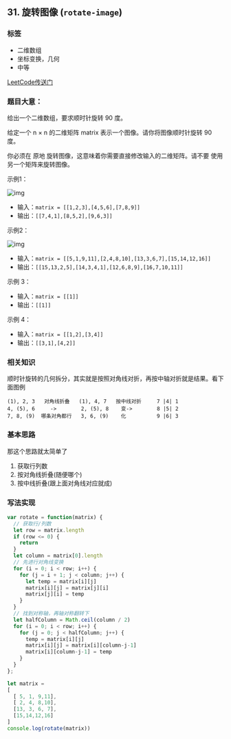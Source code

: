 ## 31. 旋转图像 (`rotate-image`)
### 标签
* 二维数组
* 坐标变换，几何
* 中等

[LeetCode传送门](https://leetcode-cn.com/problems/rotate-image/)

### 题目大意：
给出一个二维数组，要求顺时针旋转 90 度。

给定一个 n × n 的二维矩阵 matrix 表示一个图像。请你将图像顺时针旋转 90 度。

你必须在 原地 旋转图像，这意味着你需要直接修改输入的二维矩阵。请不要 使用另一个矩阵来旋转图像。

示例1：

![img](https://assets.leetcode.com/uploads/2020/08/28/mat1.jpg)
* 输入：`matrix = [[1,2,3],[4,5,6],[7,8,9]]`
* 输出：`[[7,4,1],[8,5,2],[9,6,3]]`

示例2：

![img](https://assets.leetcode.com/uploads/2020/08/28/mat2.jpg)

* 输入：`matrix = [[5,1,9,11],[2,4,8,10],[13,3,6,7],[15,14,12,16]]`
* 输出：`[[15,13,2,5],[14,3,4,1],[12,6,8,9],[16,7,10,11]]`

示例 3：
* 输入：`matrix = [[1]]`
* 输出：`[[1]]`

示例 4：
* 输入：`matrix = [[1,2],[3,4]]`
* 输出：`[[3,1],[4,2]]`

### 相关知识
顺时针旋转的几何拆分，其实就是按照对角线对折，再按中轴对折就是结果。看下面图例
```
(1), 2, 3   对角线折叠   (1), 4, 7   按中线对折     7 |4| 1
4, (5), 6     ->        2, (5), 8    变->        8 |5| 2
7, 8, (9)  哪条对角都行   3, 6, (9)    化          9 |6| 3
```

### 基本思路
那这个思路就太简单了

1. 获取行列数
2. 按对角线折叠(随便哪个)
3. 按中线折叠(跟上面对角线对应就成)

### 写法实现
```JavaScript
var rotate = function(matrix) {
  // 获取行/列数
  let row = matrix.length
  if (row <= 0) {
    return
  }
  let column = matrix[0].length
  // 先进行对角线变换
  for (i = 0; i < row; i++) {
    for (j = i + 1; j < column; j++) {
      let temp = matrix[i][j]
      matrix[i][j] = matrix[j][i]
      matrix[j][i] = temp
    }
  }
  // 找到对称轴，再轴对称翻转下
  let halfColumn = Math.ceil(column / 2)
  for (i = 0; i < row; i++) {
    for (j = 0; j < halfColumn; j++) {
      temp = matrix[i][j]
      matrix[i][j] = matrix[i][column-j-1]
      matrix[i][column-j-1] = temp
    } 
  }
};

let matrix =
[
  [ 5, 1, 9,11],
  [ 2, 4, 8,10],
  [13, 3, 6, 7],
  [15,14,12,16]
]
console.log(rotate(matrix))
```